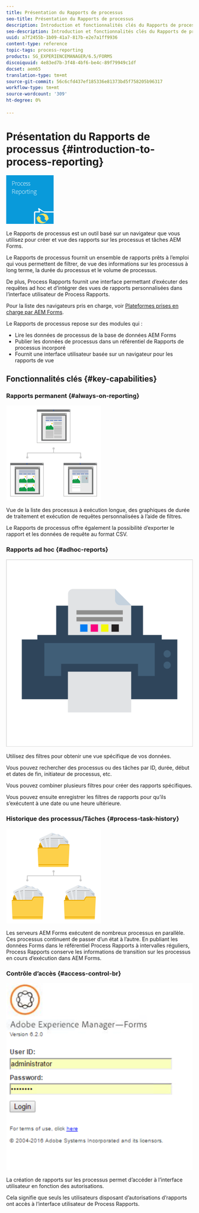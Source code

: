 ```yaml
---
title: Présentation du Rapports de processus
seo-title: Présentation du Rapports de processus
description: Introduction et fonctionnalités clés du Rapports de processus AEM Forms on JEE
seo-description: Introduction et fonctionnalités clés du Rapports de processus AEM Forms on JEE
uuid: a7f2455b-1b09-41a7-817b-e2e7a1ff9936
content-type: reference
topic-tags: process-reporting
products: SG_EXPERIENCEMANAGER/6.5/FORMS
discoiquuid: 4e83ed7b-3f48-4bf6-be4c-89f79949c1df
docset: aem65
translation-type: tm+mt
source-git-commit: 56c6cfd437ef185336e81373bd5f758205b96317
workflow-type: tm+mt
source-wordcount: '309'
ht-degree: 0%

---
```



# Présentation du Rapports de processus {#introduction-to-process-reporting}

![processus-rapports](assets/process-reporting.png)

Le Rapports de processus est un outil basé sur un navigateur que vous utilisez pour créer et vue des rapports sur les processus et tâches AEM Forms.

Le Rapports de processus fournit un ensemble de rapports prêts à l’emploi qui vous permettent de filtrer, de vue des informations sur les processus à long terme, la durée du processus et le volume de processus.

De plus, Process Rapports fournit une interface permettant d’exécuter des requêtes ad hoc et d’intégrer des vues de rapports personnalisées dans l’interface utilisateur de Process Rapports.

Pour la liste des navigateurs pris en charge, voir [Plateformes prises en charge par AEM Forms](/help/forms/using/aem-forms-jee-supported-platforms.md).

Le Rapports de processus repose sur des modules qui :

* Lire les données de processus de la base de données AEM Forms
* Publier les données de processus dans un référentiel de Rapports de processus incorporé
* Fournit une interface utilisateur basée sur un navigateur pour les rapports de vue

## Fonctionnalités clés {#key-capabilities}

### Rapports permanent {#always-on-reporting}

![gestion de site](assets/site-management.png)

Vue de la liste des processus à exécution longue, des graphiques de durée de traitement et exécution de requêtes personnalisées à l’aide de filtres.

Le Rapports de processus offre également la possibilité d’exporter le rapport et les données de requête au format CSV.

### Rapports ad hoc {#adhoc-reports}

![impression et couleur](assets/print-&-colour.png)

Utilisez des filtres pour obtenir une vue spécifique de vos données.

Vous pouvez rechercher des processus ou des tâches par ID, durée, début et dates de fin, initiateur de processus, etc.

Vous pouvez combiner plusieurs filtres pour créer des rapports spécifiques.

Vous pouvez ensuite enregistrer les filtres de rapports pour qu’ils s’exécutent à une date ou une heure ultérieure.

### Historique des processus/Tâches {#process-task-history}

![gestion de fichiers](assets/file-management.png)

Les serveurs AEM Forms exécutent de nombreux processus en parallèle. Ces processus continuent de passer d’un état à l’autre. En publiant les données Forms dans le référentiel Process Rapports à intervalles réguliers, Process Rapports conserve les informations de transition sur les processus en cours d’exécution dans AEM Forms.

### Contrôle d’accès {#access-control-br}

![sans titre](assets/untitled.png)

La création de rapports sur les processus permet d’accéder à l’interface utilisateur en fonction des autorisations.

Cela signifie que seuls les utilisateurs disposant d’autorisations d’rapports ont accès à l’interface utilisateur de Process Rapports.
